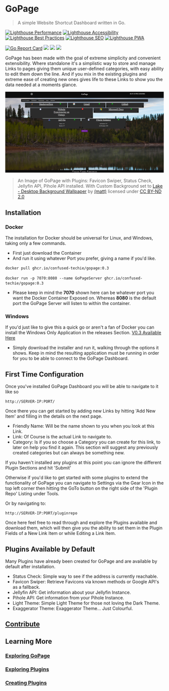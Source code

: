 # GoPage

>A simple Website Shortcut Dashboard written in Go.

[![Lighthouse Performance](https://img.shields.io/badge/Lighthouse%20Performance%20-100%25-success)](#)
[![Lighthouse Accessibility](https://img.shields.io/badge/Lighthouse%20Accessibility-100%25-success)](#)
[![Lighthouse Best Practices](https://img.shields.io/badge/Lighthouse%20Best%20Practices-100%25-success)](#)
[![Lighthouse SEO](https://img.shields.io/badge/Lighthouse%20SEO-82%25-yellow)](#)
[![Lighthouse PWA](https://img.shields.io/badge/Lighthouse%20PWA-0%25-inactive)](#)

[![Go Report Card](https://goreportcard.com/badge/github.com/confused-Techie/GoPage)](https://goreportcard.com/report/github.com/confused-Techie/GoPage)
<img src="https://badgen.net/github/release/confused-Techie/GoPage">
<img src="https://badgen.net/github/license/confused-Techie/GoPage">
<img src="https://img.shields.io/github/last-commit/confused-Techie/GoPage">

GoPage has been made with the goal of extreme simplicity and convenient extensibility. Where standalone it's a simplistic way to store and manage Links to pages giving them unique user-defined categories, with easy ability to edit them down the line. And if you mix in the existing plugins and extreme ease of creating new ones gives life to these Links to show you the data needed at a moments glance.

![Example of GoPage HomePage](/docs/assets/homepage-utilized.png)
> An Image of GoPage with Plugins: Favicon Swiper, Status Check, Jellyfin API, Pihole API installed. With Custom Background set to [Lake - Desktop Background Wallpaper](https://www.flickr.com/photos/83646108@N00/3613708379) by [(matt)](https://www.flickr.com/photos/83646108@N00) licensed under [CC BY-ND 2.0](https://creativecommons.org/licenses/by-nd/2.0/?ref=openverse&atype=rich)

## Installation

### Docker

The installation for Docker should be universal for Linux, and Windows, taking only a few commands.

* First just download the Container
* And run it using whatever Port you prefer, giving a name if you'd like.

````(bash)
docker pull ghcr.io/confused-techie/gopage:0.3

docker run -p 7070:8080 --name GoPageServer ghcr.io/confused-techie/gopage:0.3
````

* Please keep in mind the **7070** shown here can be whatever port you want the Docker Container Exposed on. Whereas **8080** is the default port the GoPage Server will listen to within the container.

### Windows

If you'd just like to give this a quick go or aren't a fan of Docker you can install the Windows Only Application in the releases Section. [V0.3 Available Here](https://github.com/confused-Techie/GoPage/releases/tag/v0.3)

* Simply download the installer and run it, walking through the options it shows. Keep in mind the resulting application must be running in order for you to be able to connect to the GoPage Dashboard.

## First Time Configuration

Once you've installed GoPage Dashboard you will be able to navigate to it like so

````
http://SERVER-IP:PORT/
````

Once there you can get started by adding new Links by hitting 'Add New Item' and filling in the details on the next page.

* Friendly Name: Will be the name shown to you when you look at this Link.
* Link: Of Course is the actual Link to navigate to.
* Category: Is if you so choose a Category you can create for this link, to later on help you find it again. This section will suggest any previously created categories but can always be something new.

If you haven't installed any plugins at this point you can ignore the different Plugin Sections and hit 'Submit'

Otherwise if you'd like to get started with some plugins to extend the functionality of GoPage you can navigate to Settings via the Gear Icon in the top left corner then hitting the GoTo button on the right side of the 'Plugin Repo' Listing under Tools.

Or by navigating to:

````
http://SERVER-IP:PORT/pluginrepo
````

Once here feel free to read through and explore the Plugins available and download them, which will then give you the ability to set them in the Plugin Fields of a New Link Item or while Editing a Link Item.

## Plugins Available by Default

Many Plugins have already been created for GoPage and are available by default after installation.

* Status Check: Simple way to see if the address is currently reachable.
* Favicon Swiper: Retrieve Favicons via known methods or Google API's as a fallback.
* Jellyfin API: Get information about your Jellyfin Instance.
* Pihole API: Get information from your Pihole Instance.
* Light Theme: Simple Light Theme for those not loving the Dark Theme.
* Exaggerator Theme: Exaggerator Theme... Just Colourful.

## [Contribute](docs/contribute.md)

## Learning More

### [Exploring GoPage](docs/exploringGopage.md)

### [Exploring Plugins](docs/exploringPlugins.md)

### [Creating Plugins](docs/createPlugins.md)

